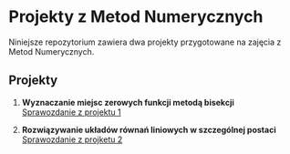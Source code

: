 # Projekty z Metod Numerycznych

Niniejsze repozytorium zawiera dwa projekty przygotowane na zajęcia z Metod Numerycznych.

## Projekty

1. **Wyznaczanie miejsc zerowych funkcji metodą bisekcji**  
   [Sprawozdanie z projektu 1](ścieżka/do/pliku1)  

2. **Rozwiązywanie układów równań liniowych w szczególnej postaci**  
   [Sprawozdanie z projketu 2](ścieżka/do/pliku2)  

